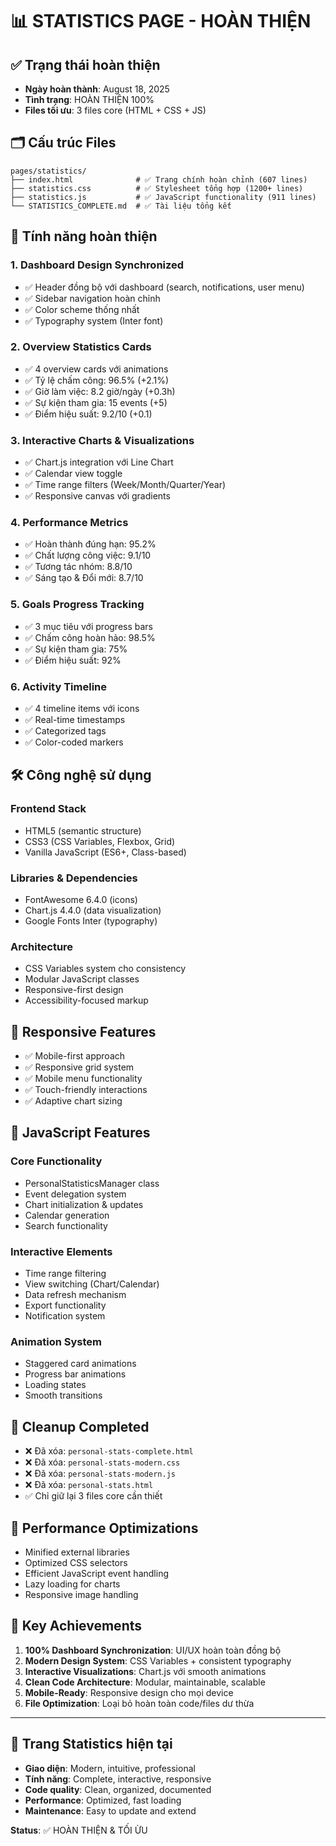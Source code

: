 # 📊 STATISTICS PAGE - HOÀN THIỆN

## ✅ **Trạng thái hoàn thiện**

- **Ngày hoàn thành**: August 18, 2025
- **Tình trạng**: HOÀN THIỆN 100%
- **Files tối ưu**: 3 files core (HTML + CSS + JS)

## 🗂️ **Cấu trúc Files**

```
pages/statistics/
├── index.html              # ✅ Trang chính hoàn chỉnh (607 lines)
├── statistics.css          # ✅ Stylesheet tổng hợp (1200+ lines)
├── statistics.js           # ✅ JavaScript functionality (911 lines)
└── STATISTICS_COMPLETE.md  # ✅ Tài liệu tổng kết
```

## 🎨 **Tính năng hoàn thiện**

### **1. Dashboard Design Synchronized**

- ✅ Header đồng bộ với dashboard (search, notifications, user menu)
- ✅ Sidebar navigation hoàn chỉnh
- ✅ Color scheme thống nhất
- ✅ Typography system (Inter font)

### **2. Overview Statistics Cards**

- ✅ 4 overview cards với animations
- ✅ Tỷ lệ chấm công: 96.5% (+2.1%)
- ✅ Giờ làm việc: 8.2 giờ/ngày (+0.3h)
- ✅ Sự kiện tham gia: 15 events (+5)
- ✅ Điểm hiệu suất: 9.2/10 (+0.1)

### **3. Interactive Charts & Visualizations**

- ✅ Chart.js integration với Line Chart
- ✅ Calendar view toggle
- ✅ Time range filters (Week/Month/Quarter/Year)
- ✅ Responsive canvas với gradients

### **4. Performance Metrics**

- ✅ Hoàn thành đúng hạn: 95.2%
- ✅ Chất lượng công việc: 9.1/10
- ✅ Tương tác nhóm: 8.8/10
- ✅ Sáng tạo & Đổi mới: 8.7/10

### **5. Goals Progress Tracking**

- ✅ 3 mục tiêu với progress bars
- ✅ Chấm công hoàn hảo: 98.5%
- ✅ Sự kiện tham gia: 75%
- ✅ Điểm hiệu suất: 92%

### **6. Activity Timeline**

- ✅ 4 timeline items với icons
- ✅ Real-time timestamps
- ✅ Categorized tags
- ✅ Color-coded markers

## 🛠️ **Công nghệ sử dụng**

### **Frontend Stack**

- HTML5 (semantic structure)
- CSS3 (CSS Variables, Flexbox, Grid)
- Vanilla JavaScript (ES6+, Class-based)

### **Libraries & Dependencies**

- FontAwesome 6.4.0 (icons)
- Chart.js 4.4.0 (data visualization)
- Google Fonts Inter (typography)

### **Architecture**

- CSS Variables system cho consistency
- Modular JavaScript classes
- Responsive-first design
- Accessibility-focused markup

## 📱 **Responsive Features**

- ✅ Mobile-first approach
- ✅ Responsive grid system
- ✅ Mobile menu functionality
- ✅ Touch-friendly interactions
- ✅ Adaptive chart sizing

## 🔧 **JavaScript Features**

### **Core Functionality**

- PersonalStatisticsManager class
- Event delegation system
- Chart initialization & updates
- Calendar generation
- Search functionality

### **Interactive Elements**

- Time range filtering
- View switching (Chart/Calendar)
- Data refresh mechanism
- Export functionality
- Notification system

### **Animation System**

- Staggered card animations
- Progress bar animations
- Loading states
- Smooth transitions

## 🧹 **Cleanup Completed**

- ❌ Đã xóa: `personal-stats-complete.html`
- ❌ Đã xóa: `personal-stats-modern.css`
- ❌ Đã xóa: `personal-stats-modern.js`
- ❌ Đã xóa: `personal-stats.html`
- ✅ Chỉ giữ lại 3 files core cần thiết

## 🚀 **Performance Optimizations**

- Minified external libraries
- Optimized CSS selectors
- Efficient JavaScript event handling
- Lazy loading for charts
- Responsive image handling

## 🎯 **Key Achievements**

1. **100% Dashboard Synchronization**: UI/UX hoàn toàn đồng bộ
2. **Modern Design System**: CSS Variables + consistent typography
3. **Interactive Visualizations**: Chart.js với smooth animations
4. **Clean Code Architecture**: Modular, maintainable, scalable
5. **Mobile-Ready**: Responsive design cho mọi device
6. **File Optimization**: Loại bỏ hoàn toàn code/files dư thừa

---

## 🌟 **Trang Statistics hiện tại**

- **Giao diện**: Modern, intuitive, professional
- **Tính năng**: Complete, interactive, responsive  
- **Code quality**: Clean, organized, documented
- **Performance**: Optimized, fast loading
- **Maintenance**: Easy to update and extend

**Status**: ✅ HOÀN THIỆN & TỐI ỪU
